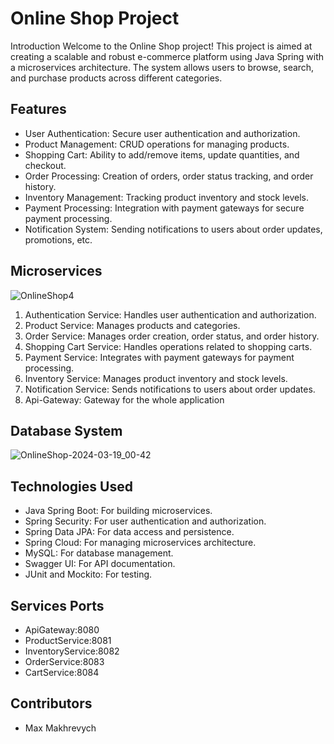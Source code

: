 # Online Shop Project
Introduction
Welcome to the Online Shop project! This project is aimed at creating a scalable and robust e-commerce platform using Java Spring with a microservices architecture. The system allows users to browse, search, and purchase products across different categories.
## Features
- User Authentication: Secure user authentication and authorization.
- Product Management: CRUD operations for managing products.
- Shopping Cart: Ability to add/remove items, update quantities, and checkout.
- Order Processing: Creation of orders, order status tracking, and order history.
- Inventory Management: Tracking product inventory and stock levels.
- Payment Processing: Integration with payment gateways for secure payment processing.
- Notification System: Sending notifications to users about order updates, promotions, etc.
## Microservices
![OnlineShop4](https://github.com/Online-Shop-Project-Resume/OnlineShop/assets/128129267/fcebcf5f-c947-4e60-a6e1-e14b3260152a)
1. Authentication Service: Handles user authentication and authorization.
2. Product Service: Manages products and categories.
3. Order Service: Manages order creation, order status, and order history.
4. Shopping Cart Service: Handles operations related to shopping carts.
5. Payment Service: Integrates with payment gateways for payment processing.
6. Inventory Service: Manages product inventory and stock levels.
7. Notification Service: Sends notifications to users about order updates.
8. Api-Gateway: Gateway for the whole application
## Database System
![OnlineShop-2024-03-19_00-42](https://github.com/Online-Shop-Project-Resume/OnlineShop/assets/128129267/45e0c0d4-10ec-41c0-8391-0a38a16821c7)
## Technologies Used
- Java Spring Boot: For building microservices.
- Spring Security: For user authentication and authorization.
- Spring Data JPA: For data access and persistence.
- Spring Cloud: For managing microservices architecture.
- MySQL: For database management.
- Swagger UI: For API documentation.
- JUnit and Mockito: For testing.
## Services Ports
- ApiGateway:8080
- ProductService:8081
- InventoryService:8082
- OrderService:8083
- CartService:8084
## Contributors
- Max Makhrevych
